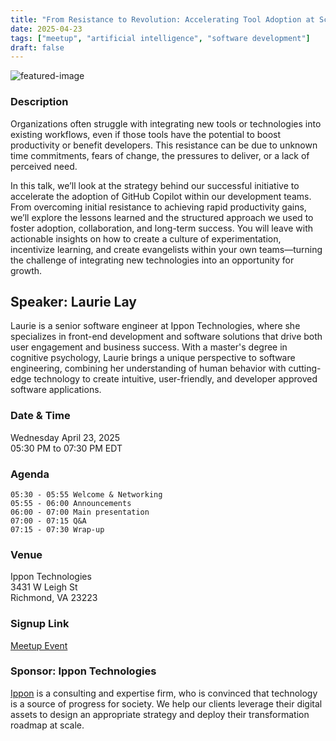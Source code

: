 ```yaml
---
title: "From Resistance to Revolution: Accelerating Tool Adoption at Scale"
date: 2025-04-23
tags: ["meetup", "artificial intelligence", "software development"]
draft: false
---
```


![featured-image](/images/2025-04-23-img.jpeg)

### Description
Organizations often struggle with integrating new tools or technologies into existing workflows, even if those tools have the potential to boost productivity or benefit developers. This resistance can be due to unknown time commitments, fears of change, the pressures to deliver, or a lack of perceived need.

In this talk, we’ll look at the strategy behind our successful initiative to accelerate the adoption of GitHub Copilot within our development teams. From overcoming initial resistance to achieving rapid productivity gains, we’ll explore the lessons learned and the structured approach we used to foster adoption, collaboration, and long-term success. You will leave with actionable insights on how to create a culture of experimentation, incentivize learning, and create evangelists within your own teams—turning the challenge of integrating new technologies into an opportunity for growth.

## Speaker: Laurie Lay
Laurie is a senior software engineer at Ippon Technologies, where she specializes in front-end development and software solutions that drive both user engagement and business success. With a master's degree in cognitive psychology, Laurie brings a unique perspective to software engineering, combining her understanding of human behavior with cutting-edge technology to create intuitive, user-friendly, and developer approved software applications.

### Date & Time
Wednesday April 23, 2025  
05:30 PM to 07:30 PM EDT

### Agenda
```
05:30 - 05:55 Welcome & Networking
05:55 - 06:00 Announcements
06:00 - 07:00 Main presentation
07:00 - 07:15 Q&A
07:15 - 07:30 Wrap-up
```

### Venue
Ippon Technologies  
3431 W Leigh St  
Richmond, VA 23223
 
### Signup Link
[Meetup Event](https://www.meetup.com/rva-software-development-user-group/events/306710273/)

### Sponsor: Ippon Technologies
[Ippon](https://ipponusa.com/) is a consulting and expertise firm, who is convinced that technology is a source of progress for society. We help our clients leverage their digital assets to design an appropriate strategy and deploy their transformation roadmap at scale.

 
